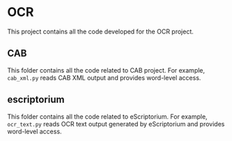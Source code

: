 # OCR
This project contains all the code developed for the OCR project.

## CAB
This folder contains all the code related to CAB project. For example, `cab_xml.py` reads CAB XML output and provides word-level access.

## escriptorium
This folder contains all the code related to eScriptorium. For example, `ocr_text.py` reads OCR text output generated by eScriptorium and provides word-level access.
